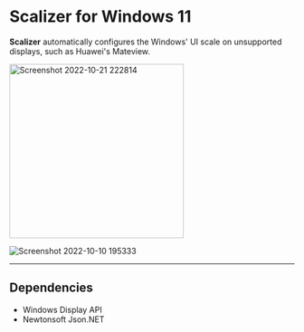 # Scalizer for Windows 11
**Scalizer** automatically configures the Windows' UI scale on unsupported displays, such as Huawei's Mateview.

<img width="308" alt="Screenshot 2022-10-21 222814" src="https://user-images.githubusercontent.com/35755386/197315095-799f36f8-620f-4835-9e05-980843293906.png">

![Screenshot 2022-10-10 195333](https://user-images.githubusercontent.com/35755386/194969393-7879708c-0fe6-40bc-8717-a1a71035eabf.png)

---

## Dependencies
- Windows Display API
- Newtonsoft Json.NET


